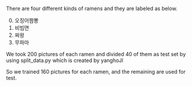 There are four different kinds of ramens and they are labeled as below.

0. 오징어짬뽕
1. 비빔면
2. 짜왕
3. 무파마

We took 200 pictures of each ramen and divided 40 of them as test set by using split_data.py which is created by yanghoJI

So we trained 160 pictures for each ramen, and the remaining are used for test.
